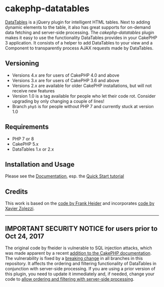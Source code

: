# cakephp-datatables

[DataTables](https://www.datatables.net) is a jQuery plugin for intelligent HTML tables. Next to adding dynamic elements to the table, it also has great supports for on-demand data fetching and server-side processing. The _cakephp-datatables_ plugin makes it easy to use the functionality DataTables provides in your CakePHP 3 application. It consists of a helper to add DataTables to your view and a Component to transparently process AJAX requests made by DataTables.

## Versioning

* Versions 4.x are for users of CakePHP 4.0 and above
* Versions 3.x are for users of CakePHP 3.6 and above
* Versions 2.x are available for older CakePHP installations, but will not receive new features
* Version 1.0 is a tag available for people who let their code rot. Consider upgrading by only changing a couple of lines!
* Branch `php5` is for people without PHP 7 and currently stuck at version 1.0

## Requirements

* PHP 7 or 8
* CakePHP 5.x
* DataTables 1.x or 2.x

## Installation and Usage

Please see the [Documentation][doc], esp. the [Quick Start tutorial][quickstart]

[doc]: https://github.com/ypnos-web/cakephp-datatables/wiki
[quickstart]: https://github.com/ypnos-web/cakephp-datatables/wiki/Quick-Start


## Credits

This work is based on the [code by Frank Heider](https://github.com/fheider/cakephp-datatables) and incorporates [code by Xavier Zolezzi](https://github.com/x-zolezzi/cakephp-datatables).

___
## IMPORTANT SECURITY NOTICE for users prior to Oct 24, 2017

The original code by fheider is vulnerable to SQL injection attacks, which was made apparent by a recent
[addition to the CakePHP documentation](https://github.com/cakephp/cakephp/commit/b2b45af37f807068f6c23f152fe6e5bf64656915).
The vulnerability is fixed by a [breaking change](https://github.com/ypnos-web/cakephp-datatables/commit/81929ad62d1e4041d00c1904f67771fec04ecd5f)
in all branches in this repository. It affects the ordering and filtering functionality of DataTables in conjunction with
server-side processing. If you are using a prior version of this plugin, you need to update it immediately and, if needed, change your code to
[allow ordering and filtering with server-side processing](https://github.com/ypnos-web/cakephp-datatables/wiki/Quick-Start#enable-dynamic-filters-and-ordering).
